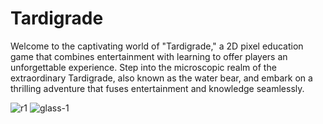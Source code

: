 <h1>Tardigrade</h1>

<p>Welcome to the captivating world of "Tardigrade," a 2D pixel education game that combines entertainment with learning to offer players an unforgettable experience. Step into the microscopic realm of the extraordinary Tardigrade, also known as the water bear, and embark on a thrilling adventure that fuses entertainment and knowledge seamlessly.</p>

![r1](https://user-images.githubusercontent.com/85747237/193465546-64fba3a9-8ace-498d-9ef1-5ee6632b1ae2.png)
![glass-1](https://user-images.githubusercontent.com/85747237/193465569-5610e896-968b-4ee5-b605-a4cf47aef1e4.png)
